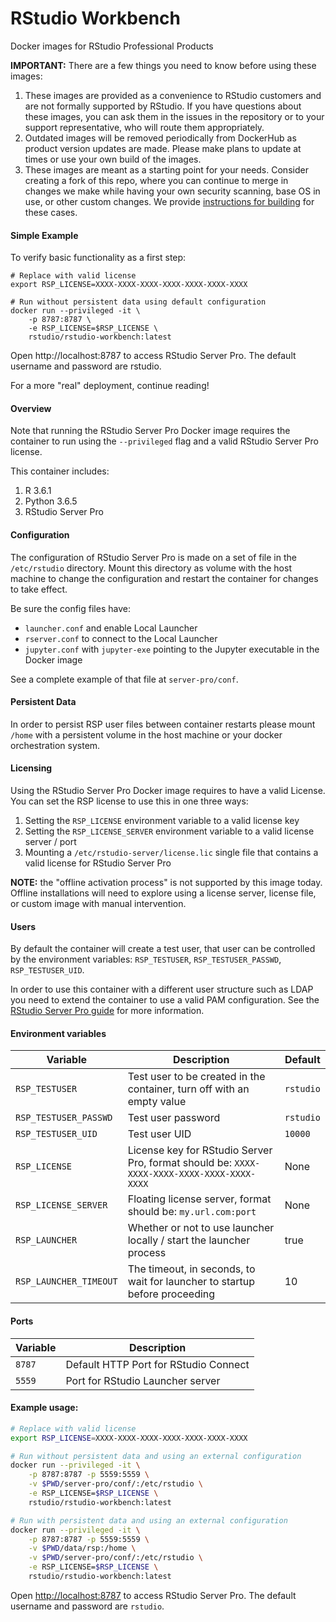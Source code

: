 # RStudio Workbench

Docker images for RStudio Professional Products

**IMPORTANT:** There are a few things you need to know before using these images:

1. These images are provided as a convenience to RStudio customers and are not formally supported by RStudio. If you
   have questions about these images, you can ask them in the issues in the repository or to your support
   representative, who will route them appropriately.
1. Outdated images will be removed periodically from DockerHub as product version updates are made. Please make plans to
   update at times or use your own build of the images.
1. These images are meant as a starting point for your needs. Consider creating a fork of this repo, where you can
   continue to merge in changes we make while having your own security scanning, base OS in use, or other custom
   changes. We
   provide [instructions for building](https://github.com/rstudio/rstudio-docker-products#instructions-for-building) for
   these cases.

#### Simple Example

To verify basic functionality as a first step:

```
# Replace with valid license
export RSP_LICENSE=XXXX-XXXX-XXXX-XXXX-XXXX-XXXX-XXXX

# Run without persistent data using default configuration
docker run --privileged -it \
    -p 8787:8787 \
    -e RSP_LICENSE=$RSP_LICENSE \
    rstudio/rstudio-workbench:latest
```

Open http://localhost:8787 to access RStudio Server Pro. The default username and password are rstudio.

For a more "real" deployment, continue reading!

#### Overview

Note that running the RStudio Server Pro Docker image requires the container to run using the `--privileged` flag and a
valid RStudio Server Pro license.

This container includes:

1. R 3.6.1
2. Python 3.6.5
3. RStudio Server Pro

#### Configuration

The configuration of RStudio Server Pro is made on a set of file in the `/etc/rstudio` directory. Mount this directory as
volume with the host machine to change the configuration and restart the container for changes to take effect.

Be sure the config files have:

- `launcher.conf` and enable Local Launcher
- `rserver.conf` to connect to the Local Launcher
- `jupyter.conf` with `jupyter-exe` pointing to the Jupyter executable in the Docker image

See a complete example of that file at `server-pro/conf`.

#### Persistent Data

In order to persist RSP user files between container restarts please mount `/home` with a persistent volume in the host
machine or your docker orchestration system.

#### Licensing

Using the RStudio Server Pro Docker image requires to have a valid License. You can set the RSP license to use this in
one three ways:

1. Setting the `RSP_LICENSE` environment variable to a valid license key
2. Setting the `RSP_LICENSE_SERVER` environment variable to a valid license server / port
3. Mounting a `/etc/rstudio-server/license.lic` single file that contains a valid license for RStudio Server Pro

**NOTE:** the "offline activation process" is not supported by this image today. Offline installations will need
to explore using a license server, license file, or custom image with manual intervention.

#### Users

By default the container will create a test user, that user can be controlled by the environment
variables: `RSP_TESTUSER`, `RSP_TESTUSER_PASSWD`, `RSP_TESTUSER_UID`.

In order to use this container with a different user structure such as LDAP you need to extend the container to use a
valid PAM configuration. See
the [RStudio Server Pro guide](https://docs.rstudio.com/ide/server-pro/authenticating-users.html) for more information.

#### Environment variables

| Variable | Description | Default |
|-----|---|---|
| `RSP_TESTUSER` | Test user to be created in the container, turn off with an empty value | `rstudio` |
| `RSP_TESTUSER_PASSWD` | Test user password | `rstudio` |
| `RSP_TESTUSER_UID` | Test user UID | `10000` |
| `RSP_LICENSE` | License key for RStudio Server Pro, format should be: `XXXX-XXXX-XXXX-XXXX-XXXX-XXXX-XXXX` | None |
| `RSP_LICENSE_SERVER` | Floating license server, format should be: `my.url.com:port` | None |
| `RSP_LAUNCHER` | Whether or not to use launcher locally / start the launcher process | true |
| `RSP_LAUNCHER_TIMEOUT` | The timeout, in seconds, to wait for launcher to startup before proceeding | 10 |

#### Ports

| Variable | Description |
|-----|---|
| `8787` | Default HTTP Port for RStudio Connect |
| `5559` | Port for RStudio Launcher server |

#### Example usage:

```bash
# Replace with valid license
export RSP_LICENSE=XXXX-XXXX-XXXX-XXXX-XXXX-XXXX-XXXX

# Run without persistent data and using an external configuration
docker run --privileged -it \
    -p 8787:8787 -p 5559:5559 \
    -v $PWD/server-pro/conf/:/etc/rstudio \
    -e RSP_LICENSE=$RSP_LICENSE \
    rstudio/rstudio-workbench:latest

# Run with persistent data and using an external configuration
docker run --privileged -it \
    -p 8787:8787 -p 5559:5559 \
    -v $PWD/data/rsp:/home \
    -v $PWD/server-pro/conf/:/etc/rstudio \
    -e RSP_LICENSE=$RSP_LICENSE \
    rstudio/rstudio-workbench:latest
```

Open [http://localhost:8787](http://localhost:8787) to access RStudio Server Pro.
The default username and password are `rstudio`.
